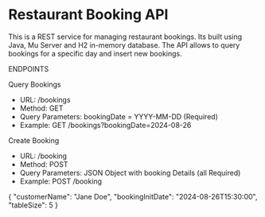 # Restaurant Booking API

This is a REST service for managing restaurant bookings. Its built using Java, Mu Server and H2 in-memory database.
The API allows to query bookings for a specific day and insert new bookings.

ENDPOINTS

Query Bookings
- URL: /bookings
- Method: GET
- Query Parameters:
		bookingDate = YYYY-MM-DD (Required)
- Example: 
		GET /bookings?bookingDate=2024-08-26		
		
Create Booking 
- URL: /booking
- Method: POST
- Query Parameters:
		JSON Object with booking Details (all Required)
- Example: 
		POST /booking
		
{
  "customerName": "Jane Doe",
  "bookingInitDate": "2024-08-26T15:30:00",
  "tableSize": 5
}		